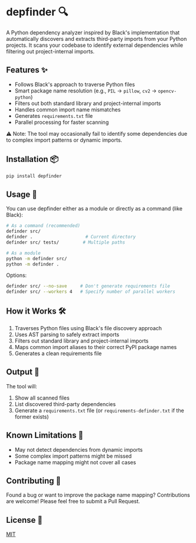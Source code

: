 # depfinder 🔍

A Python dependency analyzer inspired by Black's implementation that automatically discovers and extracts third-party imports from your Python projects. It scans your codebase to identify external dependencies while filtering out project-internal imports.

## Features ✨

- Follows Black's approach to traverse Python files
- Smart package name resolution (e.g., `PIL` → `pillow`, `cv2` → `opencv-python`)
- Filters out both standard library and project-internal imports
- Handles common import name mismatches
- Generates `requirements.txt` file
- Parallel processing for faster scanning

⚠️ Note: The tool may occasionally fail to identify some dependencies due to complex import patterns or dynamic imports.

## Installation 📦

```bash
pip install depfinder
```

## Usage 🚀

You can use depfinder either as a module or directly as a command (like Black):

```bash
# As a command (recommended)
definder src/
definder .                    # Current directory
definder src/ tests/         # Multiple paths

# As a module
python -m definder src/
python -m definder .
```

Options:
```bash
definder src/ --no-save     # Don't generate requirements file
definder src/ --workers 4   # Specify number of parallel workers
```

## How it Works 🛠️

1. Traverses Python files using Black's file discovery approach
2. Uses AST parsing to safely extract imports
3. Filters out standard library and project-internal imports
4. Maps common import aliases to their correct PyPI package names
5. Generates a clean requirements file

## Output 📝

The tool will:
1. Show all scanned files
2. List discovered third-party dependencies
3. Generate a `requirements.txt` file (or `requirements-definder.txt` if the former exists)

## Known Limitations 🚧

- May not detect dependencies from dynamic imports
- Some complex import patterns might be missed
- Package name mapping might not cover all cases

## Contributing 🤝

Found a bug or want to improve the package name mapping? Contributions are welcome! Please feel free to submit a Pull Request.

## License 📄

[MIT](LICENSE)